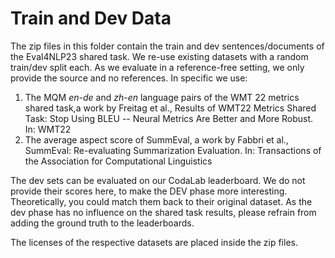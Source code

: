 # Train and Dev Data

The zip files in this folder contain the train and dev sentences/documents of the Eval4NLP23 shared task. We re-use existing
datasets with a random train/dev split each. As we evaluate in a reference-free setting, we only provide the source and 
no references. In specific we use:

1. The MQM *en-de* and *zh-en* language pairs of the WMT 22 metrics shared task,a work by  Freitag et al., Results of WMT22 Metrics Shared Task: Stop Using BLEU -- Neural Metrics Are Better and More Robust. In: WMT22
2. The average aspect score of SummEval, a work by Fabbri et al., SummEval: Re-evaluating Summarization Evaluation. In: Transactions of the Association for Computational Linguistics

The dev sets can be evaluated on our CodaLab leaderboard. We do not provide their scores here, to make the DEV phase more 
interesting. Theoretically, you could match them back to their original dataset. As the dev phase has no influence on the
shared task results, please refrain from adding the ground truth to the leaderboards.

The licenses of the respective datasets are placed inside the zip files. 
